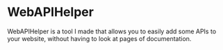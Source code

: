 # WebAPIHelper
WebAPIHelper is a tool I made that allows you to easily add some APIs to your website, without having to look at pages of documentation.
